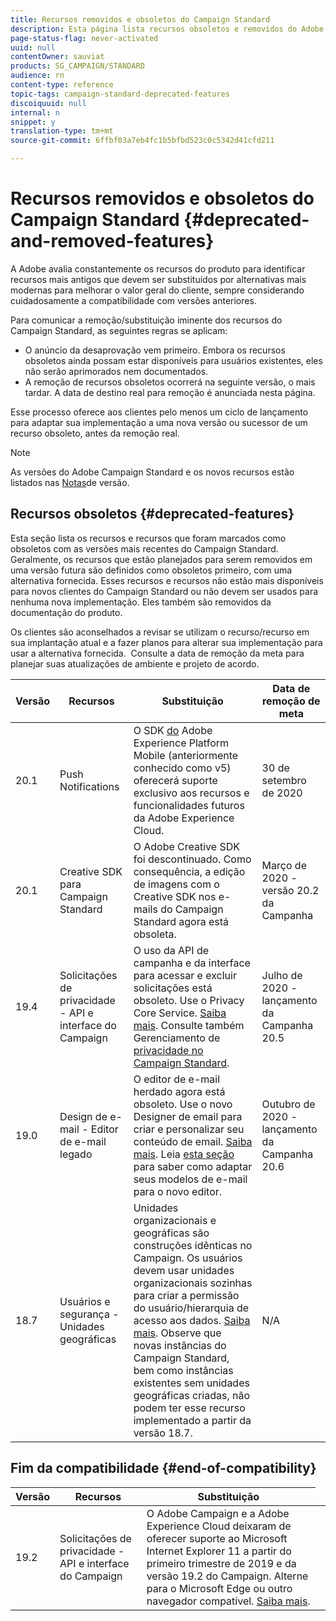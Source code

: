```yaml
---
title: Recursos removidos e obsoletos do Campaign Standard
description: Esta página lista recursos obsoletos e removidos do Adobe Campaign Standard.
page-status-flag: never-activated
uuid: null
contentOwner: sauviat
products: SG_CAMPAIGN/STANDARD
audience: rn
content-type: reference
topic-tags: campaign-standard-deprecated-features
discoiquuid: null
internal: n
snippet: y
translation-type: tm+mt
source-git-commit: 6ffbf03a7eb4fc1b5bfbd523c0c5342d41cfd211

---
```



# Recursos removidos e obsoletos do Campaign Standard {#deprecated-and-removed-features}

A Adobe avalia constantemente os recursos do produto para identificar recursos mais antigos que devem ser substituídos por alternativas mais modernas para melhorar o valor geral do cliente, sempre considerando cuidadosamente a compatibilidade com versões anteriores.

Para comunicar a remoção/substituição iminente dos recursos do Campaign Standard, as seguintes regras se aplicam:

* O anúncio da desaprovação vem primeiro. Embora os recursos obsoletos ainda possam estar disponíveis para usuários existentes, eles não serão aprimorados nem documentados.
* A remoção de recursos obsoletos ocorrerá na seguinte versão, o mais tardar. A data de destino real para remoção é anunciada nesta página.

Esse processo oferece aos clientes pelo menos um ciclo de lançamento para adaptar sua implementação a uma nova versão ou sucessor de um recurso obsoleto, antes da remoção real.

>[!NOTE]
>As versões do Adobe Campaign Standard e os novos recursos estão listados nas [Notas](../../rn/using/release-notes.md)de versão.


## Recursos obsoletos {#deprecated-features}

Esta seção lista os recursos e recursos que foram marcados como obsoletos com as versões mais recentes do Campaign Standard. Geralmente, os recursos que estão planejados para serem removidos em uma versão futura são definidos como obsoletos primeiro, com uma alternativa fornecida. Esses recursos e recursos não estão mais disponíveis para novos clientes do Campaign Standard ou não devem ser usados para nenhuma nova implementação. Eles também são removidos da documentação do produto.

Os clientes são aconselhados a revisar se utilizam o recurso/recurso em sua implantação atual e a fazer planos para alterar sua implementação para usar a alternativa fornecida.  Consulte a data de remoção da meta para planejar suas atualizações de ambiente e projeto de acordo.

<table> 
 <thead> 
  <tr> 
   <th> Versão<br /> </th> 
   <th> Recursos<br /> </th> 
   <th> Substituição<br /> </th> 
    <th> Data de remoção de meta<br /> </th>
  </tr> 
 </thead> 
 <tbody> 
  <tr> 
   <td> 20.1<br /> </td> 
   <td> Push Notifications<br /> </td> 
    <td> O SDK <a href="https://aep-sdks.gitbook.io/docs/version-4-sdk-end-of-support-faq">do</a> Adobe Experience Platform Mobile (anteriormente conhecido como v5) oferecerá suporte exclusivo aos recursos e funcionalidades futuros da Adobe Experience Cloud. <br /> </td> 
    <td> 30 de setembro de 2020<br /> </td> 
  </tr> 
  <tr> 
   <td> 20.1<br /> </td> 
   <td> Creative SDK para Campaign Standard<br /> </td> 
  <td> O Adobe Creative SDK foi descontinuado. Como consequência, a edição de imagens com o Creative SDK nos e-mails do Campaign Standard agora está obsoleta.<br /> </td>
  <td> Março de 2020 - versão 20.2 da Campanha<br /> </td> 
  </tr> 
  <tr> 
   <td> 19.4<br /> </td> 
   <td> Solicitações de privacidade - API e interface do Campaign<br /> </td>
    <td> O uso da API de campanha e da interface para acessar e excluir solicitações está obsoleto. Use o Privacy Core Service. <a href="https://www.adobe.io/apis/experiencecloud/gdpr.html">Saiba mais</a>. Consulte também Gerenciamento de <a href="https://helpx.adobe.com/campaign/kb/acs-privacy.html">privacidade no Campaign Standard</a>.<br /> </td>
    <td> Julho de 2020 - lançamento da Campanha 20.5<br /> </td> 
  </tr>
  <tr> 
   <td> 19.0<br /> </td> 
   <td> Design de e-mail - Editor de e-mail legado<br /> </td>
    <td> O editor de e-mail herdado agora está obsoleto. Use o novo Designer de email para criar e personalizar seu conteúdo de email. <a href="https://docs.adobe.com/content/help/en/campaign-standard/using/designing-content/designing-content-in-adobe-campaign.html">Saiba mais</a>. Leia <a href="https://docs.adobe.com/content/help/en/campaign-standard/using/designing-content/building-email-content/using-existing-content.html">esta seção</a> para saber como adaptar seus modelos de e-mail para o novo editor.<br /> </td>
    <td> Outubro de 2020 - lançamento da Campanha 20.6<br /> </td> 
  </tr>
  <tr> 
   <td> 18.7<br /> </td> 
   <td> Usuários e segurança - Unidades geográficas<br /> </td>
    <td> Unidades organizacionais e geográficas são construções idênticas no Campaign. Os usuários devem usar unidades organizacionais sozinhas para criar a permissão do usuário/hierarquia de acesso aos dados. <a href="https://helpx.adobe.com/campaign/standard/administration/using/organizational-units.html">Saiba mais</a>. Observe que novas instâncias do Campaign Standard, bem como instâncias existentes sem unidades geográficas criadas, não podem ter esse recurso implementado a partir da versão 18.7.<br /> </td>
    <td> N/A<br /> </td> 
  </tr> 
 </tbody> 
</table>

## Fim da compatibilidade {#end-of-compatibility}

<table> 
 <thead> 
  <tr> 
   <th> Versão<br /> </th> 
   <th> Recursos<br /> </th> 
   <th> Substituição<br /> </th> 
 </tr> 
 </thead> 
 <tbody>
<tr> 
   <td> 19.2<br /> </td> 
   <td> Solicitações de privacidade - API e interface do Campaign<br /> </td>
    <td> O Adobe Campaign e a Adobe Experience Cloud deixaram de oferecer suporte ao Microsoft Internet Explorer 11 a partir do primeiro trimestre de 2019 e da versão 19.2 do Campaign. Alterne para o Microsoft Edge ou outro navegador compatível.  <a href="https://docs.adobe.com/content/help/en/campaign-standard/using/getting-started/discovering-the-interface/compatible-browsers.html">Saiba mais</a>.<br /> </td>
    <td><br /> </td> 
  </tr>
  </tbody> 
</table>
